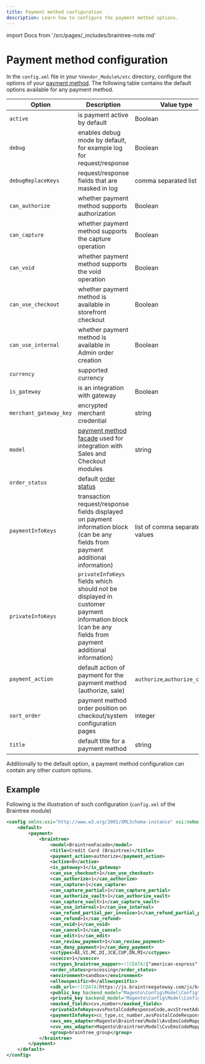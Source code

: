 ```yaml
---
title: Payment method configuration
description: Learn how to configure the payment method options.
---
```


import Docs from '/src/pages/_includes/braintree-note.md'

<Docs />

# Payment method configuration

In the `config.xml` file in your `%Vendor_Module%/etc` directory, configure the options of your [payment method](https://glossary.magento.com/payment-method). The following table contains the default options available for any payment method.

| Option | Description | Value type |
|------------------------|-----------------------------------------------------------------|-------------------------|
| `active` | is payment active by default | Boolean |
| `debug` | enables debug mode by default, for example log for request/response | Boolean                               |
| `debugReplaceKeys` | request/response fields that are masked in log | comma separated list |
| `can_authorize` | whether payment method supports authorization | Boolean |
| `can_capture` | whether payment method supports the capture operation | Boolean |
| `can_void` | whether payment method supports the void operation | Boolean |
| `can_use_checkout` | whether payment method is available in storefront  checkout | Boolean |
| `can_use_internal` | whether payment method is available in Admin  order creation | Boolean |
| `currency` | supported currency | |
| `is_gateway` | is an integration with gateway | Boolean |
| `merchant_gateway_key` | encrypted merchant credential | string |
| `model` | [payment method facade](facade-configuration.md) used for integration with Sales and Checkout modules | string |
| `order_status` | default [order status](https://glossary.magento.com/order-status) | |
| `paymentInfoKeys` | transaction request/response fields displayed on payment information block (can be any fields from payment additional information) | list of comma separated values |
| `privateInfoKeys` | `privateInfoKeys` fields which should not be displayed in customer payment information block (can be any fields from payment additional information) | |
| `payment_action` | default action of payment for the payment method (authorize, sale) | `authorize`,`authorize_capture` |
| `sort_order` | payment method order position on checkout/system configuration pages | integer |
| `title` | default title for a payment method | string |

Additionally to the default option, a payment method configuration can contain any other custom options.

## Example

Following is the illustration of such configuration (`config.xml` of the Braintree module)

```xml
<config xmlns:xsi="http://www.w3.org/2001/XMLSchema-instance" xsi:noNamespaceSchemaLocation="urn:magento:module:Magento_Store:etc/config.xsd">
    <default>
        <payment>
            <braintree>
                <model>BraintreeFacade</model>
                <title>Credit Card (Braintree)</title>
                <payment_action>authorize</payment_action>
                <active>0</active>
                <is_gateway>1</is_gateway>
                <can_use_checkout>1</can_use_checkout>
                <can_authorize>1</can_authorize>
                <can_capture>1</can_capture>
                <can_capture_partial>1</can_capture_partial>
                <can_authorize_vault>1</can_authorize_vault>
                <can_capture_vault>1</can_capture_vault>
                <can_use_internal>1</can_use_internal>
                <can_refund_partial_per_invoice>1</can_refund_partial_per_invoice>
                <can_refund>1</can_refund>
                <can_void>1</can_void>
                <can_cancel>1</can_cancel>
                <can_edit>1</can_edit>
                <can_review_payment>1</can_review_payment>
                <can_deny_payment>1</can_deny_payment>
                <cctypes>AE,VI,MC,DI,JCB,CUP,DN,MI</cctypes>
                <useccv>1</useccv>
                <cctypes_braintree_mapper><![CDATA[{"american-express":"AE","discover":"DI","jcb":"JCB","mastercard":"MC","master-card":"MC","visa":"VI","maestro":"MI","diners-club":"DN","unionpay":"CUP"}]]></cctypes_braintree_mapper>
                <order_status>processing</order_status>
                <environment>sandbox</environment>
                <allowspecific>0</allowspecific>
                <sdk_url><![CDATA[https://js.braintreegateway.com/js/braintree-2.32.0.min.js]]></sdk_url>
                <public_key backend_model="Magento\Config\Model\Config\Backend\Encrypted" />
                <private_key backend_model="Magento\Config\Model\Config\Backend\Encrypted" />
                <masked_fields>cvv,number</masked_fields>
                <privateInfoKeys>avsPostalCodeResponseCode,avsStreetAddressResponseCode,cvvResponseCode,processorAuthorizationCode,processorResponseCode,processorResponseText,liabilityShifted,liabilityShiftPossible,riskDataId,riskDataDecision</privateInfoKeys>
                <paymentInfoKeys>cc_type,cc_number,avsPostalCodeResponseCode,avsStreetAddressResponseCode,cvvResponseCode,processorAuthorizationCode,processorResponseCode,processorResponseText,liabilityShifted,liabilityShiftPossible,riskDataId,riskDataDecision</paymentInfoKeys>
                <avs_ems_adapter>Magento\Braintree\Model\AvsEmsCodeMapper</avs_ems_adapter>
                <cvv_ems_adapter>Magento\Braintree\Model\CvvEmsCodeMapper</cvv_ems_adapter>
                <group>braintree_group</group>
            </braintree>
        </payment>
    </default>
</config>
```
